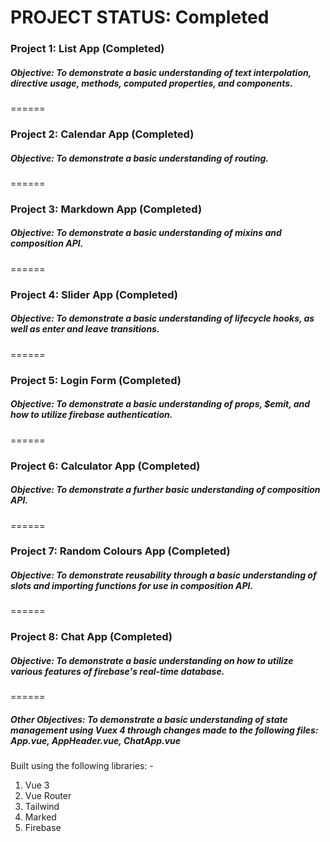 # PROJECT STATUS: Completed

### Project 1: List App (Completed)
##### Objective: To demonstrate a basic understanding of text interpolation, directive usage, methods, computed properties, and components.
======
### Project 2: Calendar App (Completed)
##### Objective: To demonstrate a basic understanding of routing.
======
### Project 3: Markdown App (Completed)
##### Objective: To demonstrate a basic understanding of mixins and composition API.
======
### Project 4: Slider App (Completed)
##### Objective: To demonstrate a basic understanding of lifecycle hooks, as well as enter and leave transitions.
======
### Project 5: Login Form (Completed)
##### Objective: To demonstrate a basic understanding of props, $emit, and how to utilize firebase authentication.
======
### Project 6: Calculator App (Completed)
##### Objective: To demonstrate a further basic understanding of composition API.
======
### Project 7: Random Colours App (Completed)
##### Objective: To demonstrate reusability through a basic understanding of slots and importing functions for use in composition API.
======
### Project 8: Chat App (Completed)
##### Objective: To demonstrate a basic understanding on how to utilize various features of firebase's real-time database.
======
##### Other Objectives: To demonstrate a basic understanding of state management using Vuex 4 through changes made to the following files: App.vue, AppHeader.vue, ChatApp.vue

Built using the following libraries: -
1. Vue 3
2. Vue Router
3. Tailwind
4. Marked
5. Firebase
